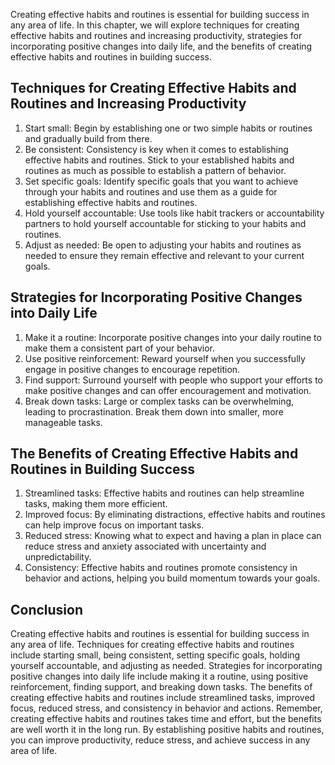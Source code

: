 
Creating effective habits and routines is essential for building success in any area of life. In this chapter, we will explore techniques for creating effective habits and routines and increasing productivity, strategies for incorporating positive changes into daily life, and the benefits of creating effective habits and routines in building success.

Techniques for Creating Effective Habits and Routines and Increasing Productivity
---------------------------------------------------------------------------------

1. Start small: Begin by establishing one or two simple habits or routines and gradually build from there.
2. Be consistent: Consistency is key when it comes to establishing effective habits and routines. Stick to your established habits and routines as much as possible to establish a pattern of behavior.
3. Set specific goals: Identify specific goals that you want to achieve through your habits and routines and use them as a guide for establishing effective habits and routines.
4. Hold yourself accountable: Use tools like habit trackers or accountability partners to hold yourself accountable for sticking to your habits and routines.
5. Adjust as needed: Be open to adjusting your habits and routines as needed to ensure they remain effective and relevant to your current goals.

Strategies for Incorporating Positive Changes into Daily Life
-------------------------------------------------------------

1. Make it a routine: Incorporate positive changes into your daily routine to make them a consistent part of your behavior.
2. Use positive reinforcement: Reward yourself when you successfully engage in positive changes to encourage repetition.
3. Find support: Surround yourself with people who support your efforts to make positive changes and can offer encouragement and motivation.
4. Break down tasks: Large or complex tasks can be overwhelming, leading to procrastination. Break them down into smaller, more manageable tasks.

The Benefits of Creating Effective Habits and Routines in Building Success
--------------------------------------------------------------------------

1. Streamlined tasks: Effective habits and routines can help streamline tasks, making them more efficient.
2. Improved focus: By eliminating distractions, effective habits and routines can help improve focus on important tasks.
3. Reduced stress: Knowing what to expect and having a plan in place can reduce stress and anxiety associated with uncertainty and unpredictability.
4. Consistency: Effective habits and routines promote consistency in behavior and actions, helping you build momentum towards your goals.

Conclusion
----------

Creating effective habits and routines is essential for building success in any area of life. Techniques for creating effective habits and routines include starting small, being consistent, setting specific goals, holding yourself accountable, and adjusting as needed. Strategies for incorporating positive changes into daily life include making it a routine, using positive reinforcement, finding support, and breaking down tasks. The benefits of creating effective habits and routines include streamlined tasks, improved focus, reduced stress, and consistency in behavior and actions. Remember, creating effective habits and routines takes time and effort, but the benefits are well worth it in the long run. By establishing positive habits and routines, you can improve productivity, reduce stress, and achieve success in any area of life.
